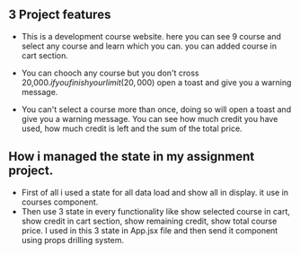 ## 3 Project features
* This is a development course website. here you can see 9 course and select any course and learn which you can. you can added course in cart section.

* You can chooch any course but you don't cross 20,000$. if you finish your limit(20,000$) open a toast and give you a warning message.

* You can't select a course more than once, doing so will open a toast and give you a warning message. You can see how much credit you have used, how much credit is left and the sum of the total price.

## How i managed the state in my assignment project.
* First of all i used a state for all data load and show all in display. it use in courses component.
* Then use 3 state in every functionality like show selected course in cart, show credit in cart section, show remaining credit, show total course price. I used in this 3 state in App.jsx file and then send it component using props drilling system.
